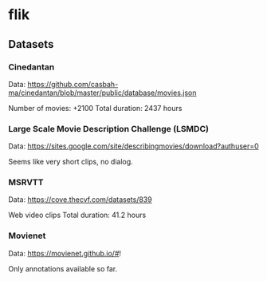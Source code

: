 # flik


## Datasets

### Cinedantan
Data: https://github.com/casbah-ma/cinedantan/blob/master/public/database/movies.json

Number of movies: +2100
Total duration: 2437 hours

### Large Scale Movie Description Challenge (LSMDC)
Data: https://sites.google.com/site/describingmovies/download?authuser=0

Seems like very short clips, no dialog.

### MSRVTT
Data: https://cove.thecvf.com/datasets/839

Web video clips
Total duration: 41.2 hours

### Movienet
Data: https://movienet.github.io/#!

Only annotations available so far.




